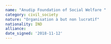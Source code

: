 ```yaml
---
name: "Anudip Foundation of Social Welfare "
category: civil_society
nature: "Organisation à but non lucratif"
nationality: IND
alliance: 
date_signed: '2018-11-12'
---
```

    